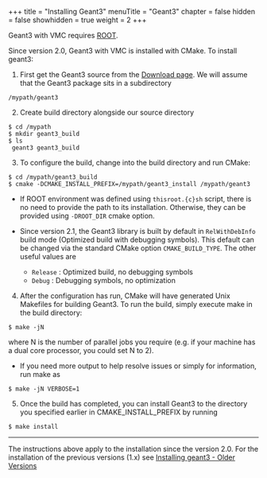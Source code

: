 +++
title = "Installing Geant3"
menuTitle = "Geant3"
chapter = false
hidden = false
showhidden = true
weight = 2
+++

Geant3 with VMC requires [ROOT](https://root.cern.ch/).

Since version 2.0, Geant3 with VMC is installed with CMake. To install geant3:

1. First get the Geant3 source from the [Download page](/download/geant3). We will assume that the Geant3 package sits in a subdirectory
```
/mypath/geant3
```

2. Create build directory alongside our source directory
```
$ cd /mypath
$ mkdir geant3_build
$ ls
 geant3 geant3_build    
```

3. To configure the build, change into the build directory and run CMake:
```
$ cd /mypath/geant3_build 
$ cmake -DCMAKE_INSTALL_PREFIX=/mypath/geant3_install /mypath/geant3
```
  - If ROOT environment was defined using <code>thisroot.{c}sh</code> script, there is no need to provide the path to its installation. Otherwise, they can be provided using <code>-DROOT_DIR</code> cmake option.

  - Since version 2.1, the Geant3 library is built by default in <code>RelWithDebInfo</code> build mode (Optimized build with debugging symbols). This default can be changed via the standard CMake option <code>CMAKE_BUILD_TYPE</code>. The other useful values are <br>
      - <code>Release</code> : Optimized build, no debugging symbols <br>
      - <code>Debug</code> : Debugging symbols, no optimization <br>

4. After the configuration has run, CMake will have generated Unix Makefiles for building Geant3. To run the build, simply execute make in the build directory:
```
$ make -jN
```
where N is the number of parallel jobs you require (e.g. if your machine has a dual core processor, you could set N to 2).

  - If you need more output to help resolve issues or simply for information, run make as
```
$ make -jN VERBOSE=1
```

5. Once the build has completed, you can install Geant3 to the directory you specified earlier in CMAKE_INSTALL_PREFIX by running
```
$ make install
```

<hr>

The instructions above apply to the installation since the version 2.0. For the installation of the previous versions (1.x) see [Installing geant3 - Older Versions](geant3-old)

